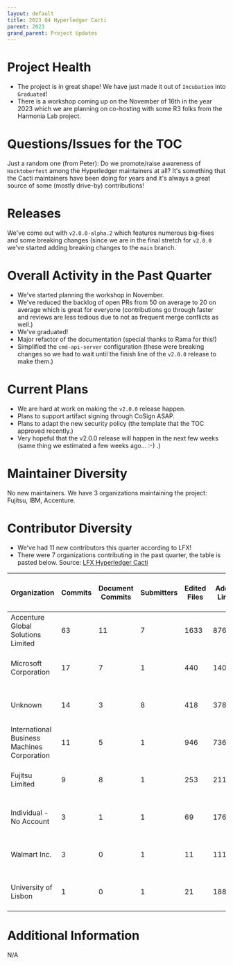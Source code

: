 ```yaml
---
layout: default
title: 2023 Q4 Hyperledger Cacti
parent: 2023
grand_parent: Project Updates
---
```


# Project Health

- The project is in great shape! We have just made it out of `Incubation` into `Graduated`!
- There is a workshop coming up on the November of 16th in the year 2023 which we 
are planning on co-hosting with some R3 folks from the Harmonia Lab project.

# Questions/Issues for the TOC

Just a random one (from Peter): Do we promote/raise awareness of `Hacktoberfest`
among the Hyperledger maintainers at all?
It's something that the Cacti maintainers have been doing for years and it's 
always a great source of some (mostly drive-by) contributions!

# Releases

We've come out with `v2.0.0-alpha.2` which features numerous big-fixes and
some breaking changes (since we are in the final stretch for `v2.0.0` we've started
adding breaking changes to the `main` branch.

# Overall Activity in the Past Quarter

- We've started planning the workshop in November.
- We've reduced the backlog of open PRs from 50 on average to 20 on average which is great for everyone (contributions go through faster and reviews are less tedious due to not as frequent merge conflicts as well.)
- We've graduated!
- Major refactor of the documentation (special thanks to Rama for this!)
- Simplified the `cmd-api-server` configuration (these were breaking changes so we had to wait until the finish line of the `v2.0.0` release to make them.)

# Current Plans

- We are hard at work on making the `v2.0.0` release happen.
- Plans to support artifact signing through CoSign ASAP.
- Plans to adapt the new security policy (the template that the TOC approved recently.)
- Very hopeful that the v2.0.0 release will happen in the next few weeks (same thing we estimated a few weeks ago... :-) .)


# Maintainer Diversity

No new maintainers. We have 3 organizations maintaining the project: Fujitsu, IBM, Accenture.

# Contributor Diversity

- We've had 11 new contributors this quarter according to LFX!
- There were 7 organizations contributing in the past quarter, the table is pasted below. Source: [LFX Hyperledger Cacti](https://insights.lfx.linuxfoundation.org/projects/hyperledger%2Fcactus/dashboard;subTab=technical;v=source-control%2Fcommits%2Foverview?filter=%23%2Fdashboard%2FGit%3Fembed%3Dtrue%26_g%3D(filters:!(),refreshInterval:(pause:!t,value:0),time:(from:%27now-90d%27,to:%27now%27))%26_a%3D(description:%27Git%2520Overview%2520panel%27,filters:!((%27$state%27:(store:appState),meta:(alias:%27Empty%2520Commits%27,disabled:!f,index:git,key:files,negate:!t,params:(query:%270%27),type:phrase),query:(match:(files:(query:%270%27,type:phrase)))),(%27$state%27:(store:appState),meta:(alias:Bots,disabled:!f,index:git,key:author_bot,negate:!t,params:(query:!t),type:phrase),query:(match:(author_bot:(query:!t,type:phrase)))),(%27$state%27:(store:appState),meta:(alias:%27Is%2520Commit%27,disabled:!f,index:git,key:type,negate:!f,params:(query:commit),type:phrase),query:(match_phrase:(type:commit)))),fullScreenMode:!f,options:(darkTheme:!f,useMargins:!t),panels:!((embeddableConfig:(title:%27Commits%2520Percentage%2520By%2520Organization%27),gridData:(h:13,i:%271%27,w:13,x:22,y:0),id:git_commits_organizations,panelIndex:%271%27,title:%27Commits%2520Percentage%2520By%2520Organization%27,type:visualization,version:%277.6.2%27),(embeddableConfig:(title:Filter),gridData:(h:16,i:%27788f235e-6d11-451b-ba12-50e7b8765e0f%27,w:13,x:0,y:0),id:%27985c11c0-a449-11ea-bb19-4b3cb1a7236f%27,panelIndex:%27788f235e-6d11-451b-ba12-50e7b8765e0f%27,title:Filter,type:visualization,version:%277.6.2%27),(embeddableConfig:(title:Summary),gridData:(h:11,i:d65f6177-a704-4194-861d-019efd71a00f,w:9,x:13,y:0),id:%2713de3220-1aaf-11eb-b81d-a32b9537df14%27,panelIndex:d65f6177-a704-4194-861d-019efd71a00f,title:Summary,type:visualization,version:%277.6.2%27),(embeddableConfig:(title:%27Lines%2520Changed%2520Percentage%2520By%2520Organization%27),gridData:(h:13,i:a8bec484-b99e-4cdc-96f2-722907cf4d00,w:13,x:35,y:0),id:e70ac370-b6f0-11ea-83d0-e156a256d6e6,panelIndex:a8bec484-b99e-4cdc-96f2-722907cf4d00,title:%27Lines%2520Changed%2520Percentage%2520By%2520Organization%27,type:visualization,version:%277.6.2%27),(embeddableConfig:(title:%27About%2520Summary%27),gridData:(h:5,i:%270ba87e3a-a35b-4a3a-95bc-7572c0ecb90e%27,w:9,x:13,y:11),id:%2791b28510-ae4e-11eb-b42d-29bb7e46b0a1%27,panelIndex:%270ba87e3a-a35b-4a3a-95bc-7572c0ecb90e%27,title:%27About%2520Summary%27,type:visualization,version:%277.6.2%27),(embeddableConfig:(title:%27About%2520Commits%2520Percentage%2520By%2520Organization%27),gridData:(h:3,i:%276680773a-5280-430b-9c7d-d03bca19518e%27,w:13,x:22,y:13),id:%279fdfe060-ae53-11eb-b42d-29bb7e46b0a1%27,panelIndex:%276680773a-5280-430b-9c7d-d03bca19518e%27,title:%27About%2520Commits%2520Percentage%2520By%2520Organization%27,type:visualization,version:%277.6.2%27),(embeddableConfig:(title:%27About%2520Lines%2520Changed%2520Percentage%2520By%2520Organization%27),gridData:(h:3,i:b7cbfd88-6612-4a08-bd6c-c5430265494d,w:13,x:35,y:13),id:%27193917b0-ae54-11eb-b42d-29bb7e46b0a1%27,panelIndex:b7cbfd88-6612-4a08-bd6c-c5430265494d,title:%27About%2520Lines%2520Changed%2520Percentage%2520By%2520Organization%27,type:visualization,version:%277.6.2%27),(embeddableConfig:(title:%27Active%2520Contributors%2520and%2520Organizations%27),gridData:(h:13,i:bdcfb437-9e3d-4418-94ce-5fa4a6362b78,w:23,x:0,y:16),id:%279d649f50-a0ee-11eb-9005-3930817a030d%27,panelIndex:bdcfb437-9e3d-4418-94ce-5fa4a6362b78,title:%27Active%2520Contributors%2520and%2520Organizations%27,type:visualization,version:%277.6.2%27),(embeddableConfig:(title:Commits),gridData:(h:13,i:%279167a0f4-2452-434f-b63a-2f4800b7fd30%27,w:25,x:23,y:16),id:%27572c48c0-a0ef-11eb-9005-3930817a030d%27,panelIndex:%279167a0f4-2452-434f-b63a-2f4800b7fd30%27,title:Commits,type:visualization,version:%277.6.2%27),(embeddableConfig:(title:%27About%2520Active%2520Contributors%2520and%2520Organizations%27),gridData:(h:3,i:%27223e1016-00a3-430d-841f-9f42b8032606%27,w:23,x:0,y:29),id:%27905a6060-ae54-11eb-b42d-29bb7e46b0a1%27,panelIndex:%27223e1016-00a3-430d-841f-9f42b8032606%27,title:%27About%2520Active%2520Contributors%2520and%2520Organizations%27,type:visualization,version:%277.6.2%27),(embeddableConfig:(title:%27About%2520Commits%27),gridData:(h:3,i:dab778dc-7ac0-48fb-a178-f6333fabc1dd,w:25,x:23,y:29),id:ef34e880-ae54-11eb-b42d-29bb7e46b0a1,panelIndex:dab778dc-7ac0-48fb-a178-f6333fabc1dd,title:%27About%2520Commits%27,type:visualization,version:%277.6.2%27),(embeddableConfig:(title:%27Commits%2520By%2520Organization%27),gridData:(h:13,i:%273278fa75-0a7b-492b-9b8a-b866b45b3dc1%27,w:23,x:0,y:32),id:e2bb7d40-a0f2-11eb-94e8-4323c8335d1a,panelIndex:%273278fa75-0a7b-492b-9b8a-b866b45b3dc1%27,title:%27Commits%2520By%2520Organization%27,type:visualization,version:%277.6.2%27),(embeddableConfig:(title:%27Lines%2520Of%2520Code%2520Changed%2520By%2520Organization%27),gridData:(h:13,i:%2756561788-a72f-45b6-942d-b5b01a209d45%27,w:25,x:23,y:32),id:a78a02c0-a0fa-11eb-94e8-4323c8335d1a,panelIndex:%2756561788-a72f-45b6-942d-b5b01a209d45%27,title:%27Lines%2520Of%2520Code%2520Changed%2520By%2520Organization%27,type:visualization,version:%277.6.2%27),(embeddableConfig:(title:%27About%2520Commits%2520By%2520Organization%27),gridData:(h:3,i:%279b8b0c22-36c1-4d8f-86dd-841dfef2c6b1%27,w:23,x:0,y:45),id:%278e421240-ae55-11eb-b42d-29bb7e46b0a1%27,panelIndex:%279b8b0c22-36c1-4d8f-86dd-841dfef2c6b1%27,title:%27About%2520Commits%2520By%2520Organization%27,type:visualization,version:%277.6.2%27),(embeddableConfig:(title:%27About%2520Lines%2520Of%2520Code%2520Changed%2520By%2520Organization%27),gridData:(h:3,i:%271c5972b7-e4c0-4fb8-a042-cd6cc9f1fd94%27,w:25,x:23,y:45),id:%2751418140-ae56-11eb-b42d-29bb7e46b0a1%27,panelIndex:%271c5972b7-e4c0-4fb8-a042-cd6cc9f1fd94%27,title:%27About%2520Lines%2520Of%2520Code%2520Changed%2520By%2520Organization%27,type:visualization,version:%277.6.2%27),(embeddableConfig:(title:%27Commits%2520by%2520Time%2520Zone%27),gridData:(h:14,i:%27632c77ff-eb61-40aa-b101-11e75f9f28f7%27,w:23,x:0,y:48),id:%277f4bed90-a0fb-11eb-94e8-4323c8335d1a%27,panelIndex:%27632c77ff-eb61-40aa-b101-11e75f9f28f7%27,title:%27Commits%2520by%2520Time%2520Zone%27,type:visualization,version:%277.6.2%27),(embeddableConfig:(title:%27Time%2520To%2520Commit%2520(Hrs)%27),gridData:(h:14,i:%274abc0674-24a1-459f-8310-d92c9f58e41e%27,w:25,x:23,y:48),id:ab467ee0-5756-11eb-bbd0-c758192c580e,panelIndex:%274abc0674-24a1-459f-8310-d92c9f58e41e%27,title:%27Time%2520To%2520Commit%2520(Hrs)%27,type:visualization,version:%277.6.2%27),(embeddableConfig:(title:%27About%2520Time%2520To%2520Commit%2520(Hrs)%27),gridData:(h:5,i:%27261503ca-d4cd-4990-a215-f630fdbb3037%27,w:25,x:23,y:62),id:b5fe1aa0-ae5e-11eb-b42d-29bb7e46b0a1,panelIndex:%27261503ca-d4cd-4990-a215-f630fdbb3037%27,title:%27About%2520Time%2520To%2520Commit%2520(Hrs)%27,type:visualization,version:%277.6.2%27),(embeddableConfig:(title:%27About%2520Commits%2520by%2520Time%2520Zone%27),gridData:(h:5,i:%27129f247f-b4aa-464c-9112-c4a982f20f21%27,w:23,x:0,y:62),id:%2787e893d0-ae5d-11eb-b42d-29bb7e46b0a1%27,panelIndex:%27129f247f-b4aa-464c-9112-c4a982f20f21%27,title:%27About%2520Commits%2520by%2520Time%2520Zone%27,type:visualization,version:%277.6.2%27),(embeddableConfig:(title:Submitters),gridData:(h:19,i:%278cdb35b3-6f32-416f-956b-50f7b221e73e%27,w:21,x:0,y:67),id:%2731f04bd0-1ab0-11eb-b81d-a32b9537df14%27,panelIndex:%278cdb35b3-6f32-416f-956b-50f7b221e73e%27,title:Submitters,type:visualization,version:%277.6.2%27),(embeddableConfig:(title:Organizations),gridData:(h:19,i:d4d3ea5e-fedf-4818-bfe4-e6de2ab43a3c,w:27,x:21,y:67),id:ca6b1b90-1ab2-11eb-bbd0-c758192c580e,panelIndex:d4d3ea5e-fedf-4818-bfe4-e6de2ab43a3c,title:Organizations,type:visualization,version:%277.6.2%27),(embeddableConfig:(title:Repositories),gridData:(h:19,i:a476e04a-1dde-4bdc-98b6-8c6d16c30b46,w:29,x:0,y:86),id:de3203e0-1ab3-11eb-bbd0-c758192c580e,panelIndex:a476e04a-1dde-4bdc-98b6-8c6d16c30b46,title:Repositories,type:visualization,version:%277.6.2%27),(embeddableConfig:(title:Projects),gridData:(h:19,i:%27077e496f-d414-4840-a3b0-3bc9da32ddcc%27,w:19,x:29,y:86),id:%2770e5e750-1ab5-11eb-b81d-a32b9537df14%27,panelIndex:%27077e496f-d414-4840-a3b0-3bc9da32ddcc%27,title:Projects,type:visualization,version:%277.6.2%27),(embeddableConfig:(title:%27Organization%2520Commits%27),gridData:(h:18,i:c73b96e3-a6ec-4b4a-aa9f-7bd4b158c968,w:48,x:0,y:105),id:%273c6f01b0-f21e-11ea-ada8-692b75e53835%27,panelIndex:c73b96e3-a6ec-4b4a-aa9f-7bd4b158c968,title:%27Organization%2520Commits%27,type:visualization,version:%277.6.2%27)),query:(language:lucene,query:%27*%27),timeRestore:!f,title:Git,viewMode:view)&time=%7B%22from%22:%22now-90d%22,%22type%22:%22datemath%22,%22to%22:%22now%22%7D)


|Organization                               |Commits|Document Commits|Submitters|Edited Files|Added Lines|Removed Lines|Projects|Repositories|Avg. Time To Commit (Hrs)|Last Commit Date (GMT)|
|-------------------------------------------|-------|----------------|----------|------------|-----------|-------------|--------|------------|-------------------------|----------------|
|Accenture Global Solutions Limited         |63     |11              |7         |1633        |87668      |665683       |1       |1           |1539.1587301587301       |October 4, 2023 12:06:35 PM   |
|Microsoft Corporation                      |17     |7               |1         |440         |14049      |1065         |1       |1           |95.41176470588235        |October 3, 2023 10:40:35 PM   |
|Unknown                                    |14     |3               |8         |418         |378694     |847          |1       |2           |336                      |October 4, 2023 5:48:49 AM   |
|International Business Machines Corporation|11     |5               |1         |946         |7364       |4023         |1       |1           |126.36363636363636       |September 29, 2023 2:30:53 PM   |
|Fujitsu Limited                            |9      |8               |1         |253         |21162      |7675         |1       |1           |588.1111111111111        |October 4, 2023 2:26:09 PM   |
|Individual - No Account                    |3      |1               |1         |69          |17621      |228          |1       |1           |5029.333333333333        |August 16, 2023 7:22:05 PM   |
|Walmart Inc.                               |3      |0               |1         |11          |111        |22           |1       |1           |0                        |October 3, 2023 7:39:24 PM   |
|University of Lisbon                       |1      |0               |1         |21          |18887      |50425        |1       |1           |435                      |July 24, 2023 2:06:14 AM   |


# Additional Information

N/A
